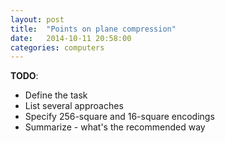 ```yaml
---
layout: post
title:  "Points on plane compression"
date:   2014-10-11 20:58:00
categories: computers
---
```


**TODO**:

* Define the task
* List several approaches
* Specify 256-square and 16-square encodings
* Summarize - what's the recommended way


